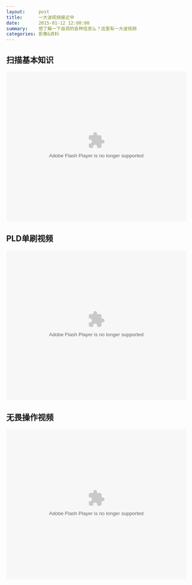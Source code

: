 ```yaml
---
layout:     post
title:      一大波视频接近中
date:       2015-01-12 12:00:00
summary:    想了解一下虫洞的各种信息么？这里有一大波视频
categories: 影像&资料
---
```


## 扫描基本知识

<embed src="http://player.youku.com/player.php/sid/XODY5MjQ3NzQ4/v.swf" allowFullScreen="true" quality="high" width="480" height="400" align="middle" allowScriptAccess="always" type="application/x-shockwave-flash" />

## PLD单刷视频

<embed src="http://player.youku.com/player.php/sid/XODY5MzE3NzMy/v.swf" allowFullScreen="true" quality="high" width="480" height="400" align="middle" allowScriptAccess="always" type="application/x-shockwave-flash" />

## 无畏操作视频

<embed src="http://player.youku.com/player.php/sid/XODY5NzY3NzA0/v.swf" allowFullScreen="true" quality="high" width="480" height="400" align="middle" allowScriptAccess="always" type="application/x-shockwave-flash" />
